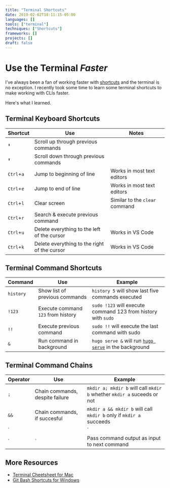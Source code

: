 ```yaml
---
title: "Terminal Shortcuts"
date: 2019-02-02T18:11:15-05:00
languages: []
tools: ["terminal"]
techniques: ["Shortcuts"]
frameworks: []
projects: []
draft: false
---
```


# Use the Terminal _Faster_

I've always been a fan of working faster with [shortcuts](/techniques/shortcuts/) and the terminal is no exception. I recently took some time to learn some terminal shortcuts to make working with CLIs faster. 

Here's what I learned.

## Terminal Keyboard Shortcuts

| Shortcut   | Use                                          | Notes                          |
| ---------- | -------------------------------------------- | ------------------------------ |
| `⬆`        | Scroll up through previous commands          |                                |
| `⬇`        | Scroll down through previous commands        |                                |
| `Ctrl`+`a` | Jump to beginning of line                    | Works in most text editors     |
| `Ctrl`+`e` | Jump to end of line                          | Works in most text editors     |
| `Ctrl`+`l` | Clear screen                                 | Similar to the `clear` command |
| `Ctrl`+`r` | Search & execute previous command            |                                |
| `Ctrl`+`u` | Delete everything to the left of the cursor  | Works in VS Code               |
| `Ctrl`+`k` | Delete everything to the right of the cursor | Works in VS Code               |

## Terminal Command Shortcuts

| Command   | Use                                | Example                                                                |
| --------- | ---------------------------------- | ---------------------------------------------------------------------- |
| `history`  | Show list of previous commands     | `history 5` will show last five commands executed                      |
| `!123`    | Execute command `123` from history | `sudo !123` will execute command 123 from history with `sudo`          |
| `!!`      | Execute previous command           | `sudo !!` will execute the last command with sudo                      |
| `&`       | Run command in background          | `hugo serve &` will run [`hugo serve`](/tools/hugo/) in the background |

## Terminal Command Chains

| Operator | Use                                          | Example                                                                 |
| -------- | -------------------------------------------- | ----------------------------------------------------------------------- |
| `;`      | Chain commands, despite failure              | `mkdir a; mkdir b` will call `mkdir b` whether `mkdir a` suceeds or not |
| `&&`     | Chain commands, if succesful                 | `mkdir a && mkdir b` will call `mkdir b` only if `mkdir a` succeeds     |
| `||`     | Chain commands, if failure                   | `mkdir a || mkdir b` will call `mkdir b` only of `mkdir a` fails        |
| `|`      | Pass command output as input to next command | `ps -ef | less` will use `less` to scroll through output of `pf -es`    |

## More Resources

* [Terminal Cheetsheet for Mac](https://github.com/0nn0/terminal-mac-cheatsheet)
* [Git Bash Shortcuts for Windows](https://gist.github.com/tuxfight3r/60051ac67c5f0445efee)